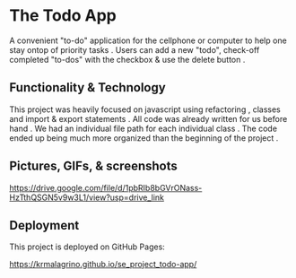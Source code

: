 # The Todo App

A convenient "to-do" application for the cellphone or computer to help one stay ontop of priority tasks . Users can add a new "todo", check-off completed "to-dos" with the checkbox & use the delete button .

## Functionality & Technology

This project was heavily focused on javascript using refactoring , classes and import & export statements . All code was already written for us before hand . We had an individual file path for each individual class . The code ended up being much more organized than the beginning of the project .

## Pictures, GIFs, & screenshots

https://drive.google.com/file/d/1pbRIb8bGVrONass-HzTthQSGN5v9w3L1/view?usp=drive_link

## Deployment

This project is deployed on GitHub Pages:

https://krmalagrino.github.io/se_project_todo-app/

